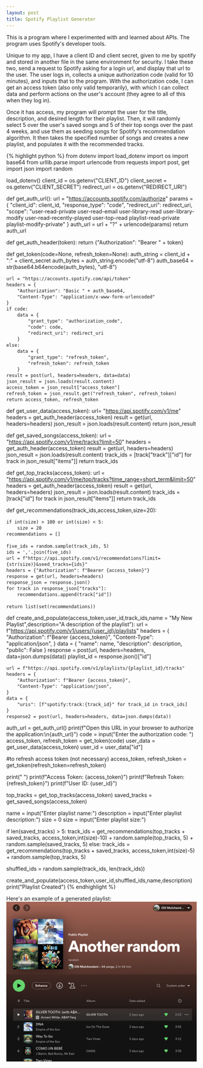 ```yaml
---
layout: post
title: Spotify Playlist Generator
---
```


This is a program where I experimented with and learned about APIs. The program uses Spotify's developer tools.

 Unique to my app, I have a client ID and client secret, given to me by spotify and stored in another file in the same environment for security. I take these two, send a request to Spotify asking for a login url, and display that url to the user. The user logs in, collects a unique authorization code (valid for 10 minutes), and inputs that to the program. With the authorization code, I can get an access token (also only valid temporarily), with which I can collect data and perform actions on the user's account (they agree to all of this when they log in). 
 
 Once it has access, my program will prompt the user for the title, description, and desired length for their playlist. Then, it will randomly select 5 over the user's saved songs and 5 of their top songs over the past 4 weeks, and use them as seeding songs for Spotify's recommendation algorithm. It then takes the specified number of songs and creates a new playlist, and populates it with the recommended tracks.


{% highlight python %}
from dotenv import load_dotenv
import os
import base64
from urllib.parse import urlencode
from requests import post, get
import json
import random


load_dotenv()
client_id = os.getenv("CLIENT_ID")
client_secret = os.getenv("CLIENT_SECRET")
redirect_uri = os.getenv("REDIRECT_URI")

def get_auth_url():
    url = "https://accounts.spotify.com/authorize"
    params = {
        "client_id": client_id,
        "response_type": "code",
        "redirect_uri": redirect_uri,
        "scope": "user-read-private user-read-email user-library-read user-library-modify user-read-recently-played user-top-read playlist-read-private playlist-modify-private"
    }
    auth_url = url + "?" + urlencode(params)
    return auth_url

def get_auth_header(token):
    return {"Authorization": "Bearer " + token}

def get_token(code=None, refresh_token=None):
    auth_string = client_id + ":" + client_secret
    auth_bytes = auth_string.encode("utf-8")
    auth_base64 = str(base64.b64encode(auth_bytes), "utf-8")
    
    url = "https://accounts.spotify.com/api/token"
    headers = {
        "Authorization": "Basic " + auth_base64,
        "Content-Type": "application/x-www-form-urlencoded"
    }
    if code:
        data = {
            "grant_type": "authorization_code",
            "code": code,
            "redirect_uri": redirect_uri
        }
    else:
        data = {
            "grant_type": "refresh_token",
            "refresh_token": refresh_token
        }
    result = post(url, headers=headers, data=data)
    json_result = json.loads(result.content)
    access_token = json_result["access_token"]
    refresh_token = json_result.get("refresh_token", refresh_token)
    return access_token, refresh_token

def get_user_data(access_token):
    url= "https://api.spotify.com/v1/me"
    headers = get_auth_header(access_token)
    result = get(url, headers=headers)
    json_result = json.loads(result.content)
    return json_result

def get_saved_songs(access_token):
    url = "https://api.spotify.com/v1/me/tracks?limit=50"
    headers = get_auth_header(access_token)
    result = get(url, headers=headers)
    json_result = json.loads(result.content)
    track_ids = [track["track"]["id"] for track in json_result["items"]]
    return track_ids

def get_top_tracks(access_token):
    url = "https://api.spotify.com/v1/me/top/tracks?time_range=short_term&limit=50"
    headers = get_auth_header(access_token)
    result = get(url, headers=headers)
    json_result = json.loads(result.content)
    track_ids = [track["id"] for track in json_result["items"]]
    return track_ids

def get_recommendations(track_ids,access_token,size=20):
    
    if int(size) > 100 or int(size) < 5:
        size = 20
    recommendations = []
        
    five_ids = random.sample(track_ids, 5)
    ids = ','.join(five_ids)
    url = f"https://api.spotify.com/v1/recommendations?limit={str(size)}&seed_tracks={ids}"
    headers = {"Authorization": f"Bearer {access_token}"}
    response = get(url, headers=headers)
    response_json = response.json()
    for track in response_json["tracks"]:
        recommendations.append(track["id"])

    return list(set(recommendations))

def create_and_populate(access_token,user_id,track_ids,name = "My New Playlist",description="A description of the playlist"):
    url = f"https://api.spotify.com/v1/users/{user_id}/playlists"
    headers = {
        "Authorization": f"Bearer {access_token}",
        "Content-Type": "application/json",
    }
    data = {
        "name": name,
        "description": description,
        "public": False
    }
    response = post(url, headers=headers, data=json.dumps(data))
    playlist_id = response.json()["id"]

    url = f"https://api.spotify.com/v1/playlists/{playlist_id}/tracks"
    headers = {
        "Authorization": f"Bearer {access_token}",
        "Content-Type": "application/json",
    }
    data = {
        "uris": [f"spotify:track:{track_id}" for track_id in track_ids]
    }
    response2 = post(url, headers=headers, data=json.dumps(data))



auth_url = get_auth_url()
print(f"Open this URL in your browser to authorize the application:\n{auth_url}")
code = input("Enter the authorization code: ")
access_token, refresh_token = get_token(code)
user_data = get_user_data(access_token)
user_id = user_data["id"]

#to refresh access token (not necessary)
access_token, refresh_token = get_token(refresh_token=refresh_token)

print(" ")
print(f"Access Token: {access_token}")
print(f"Refresh Token: {refresh_token}")
print(f"User ID: {user_id}")

top_tracks = get_top_tracks(access_token)
saved_tracks = get_saved_songs(access_token)

name = input("Enter playlist name:")
description = input("Enter playlist description:")
size = 0
size = input("Enter playlist size:")

if len(saved_tracks) > 5:
    track_ids = get_recommendations(top_tracks + saved_tracks, access_token,int(size)-10) + random.sample(top_tracks, 5) + random.sample(saved_tracks, 5)
else:
    track_ids = get_recommendations(top_tracks + saved_tracks, access_token,int(size)-5) + random.sample(top_tracks, 5)

shuffled_ids = random.sample(track_ids, len(track_ids))

create_and_populate(access_token,user_id,shuffled_ids,name,description)
print("Playlist Created")
{% endhighlight %}

Here's an example of a generated playlist:
![Example playlist](/assets/images/examplePlaylist.png)